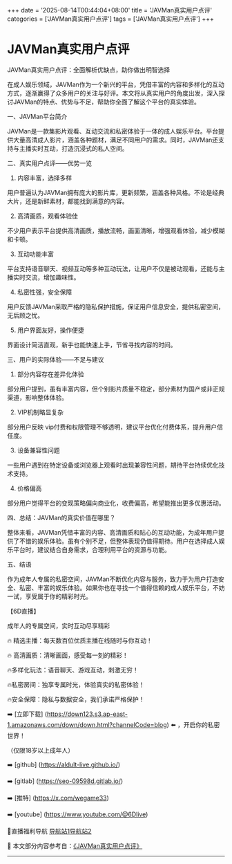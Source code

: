 +++
date = '2025-08-14T00:44:04+08:00'
title = 'JAVMan真实用户点评'
categories = ['JAVMan真实用户点评']
tags = ['JAVMan真实用户点评']
+++

# JAVMan真实用户点评

JAVMan真实用户点评：全面解析优缺点，助你做出明智选择

在成人娱乐领域，JAVMan作为一个新兴的平台，凭借丰富的内容和多样化的互动方式，逐渐赢得了众多用户的关注与好评。本文将从真实用户的角度出发，深入探讨JAVMan的特点、优势与不足，帮助你全面了解这个平台的真实体验。

一、JAVMan平台简介

JAVMan是一款集影片观看、互动交流和私密体验于一体的成人娱乐平台。平台提供大量高清成人影片，涵盖各种题材，满足不同用户的需求。同时，JAVMan还支持与主播实时互动，打造沉浸式的私人空间。

二、真实用户点评——优势一览

1. 内容丰富，选择多样

用户普遍认为JAVMan拥有庞大的影片库，更新频繁，涵盖各种风格。不论是经典大片，还是新鲜素材，都能找到满意的内容。

2. 高清画质，观看体验佳

不少用户表示平台提供高清画质，播放流畅，画面清晰，增强观看体验，减少模糊和卡顿。

3. 互动功能丰富

平台支持语音聊天、视频互动等多种互动玩法，让用户不仅是被动观看，还能与主播实时交流，增加趣味性。

4. 私密性强，安全保障

用户反馈JAVMan采取严格的隐私保护措施，保证用户信息安全，提供私密空间，无后顾之忧。

5. 用户界面友好，操作便捷

界面设计简洁直观，新手也能快速上手，节省寻找内容的时间。

三、用户的实际体验——不足与建议

1. 部分内容存在差异化体验

部分用户提到，虽有丰富内容，但个别影片质量不稳定，部分素材为国产或非正规渠道，影响整体体验。

2. VIP机制略显复杂

部分用户反映 vip付费和权限管理不够透明，建议平台优化付费体系，提升用户信任度。

3. 设备兼容性问题

一些用户遇到在特定设备或浏览器上观看时出现兼容性问题，期待平台持续优化技术支持。

4. 价格偏高

部分用户觉得平台的变现策略偏向商业化，收费偏高，希望能推出更多优惠活动。

四、总结：JAVMan的真实价值在哪里？

整体来看，JAVMan凭借丰富的内容、高清画质和贴心的互动功能，为成年用户提供了不错的娱乐体验。虽有个别不足，但整体表现仍值得期待。用户在选择成人娱乐平台时，建议结合自身需求，合理利用平台的资源与功能。

五、结语

作为成年人专属的私密空间，JAVMan不断优化内容与服务，致力于为用户打造安全、私密、丰富的娱乐体验。如果你也在寻找一个值得信赖的成人娱乐平台，不妨一试，享受属于你的精彩时光。

【6D直播】

成年人的专属空间，实时互动尽享精彩

🔥 精选主播：每天数百位优质主播在线随时与你互动！

🔥 高清画质：清晰画面，感受每一刻的精彩！

🔥多样化玩法：语音聊天、游戏互动，刺激无穷！

🔥私密房间：独享专属时光，体验真实的私密体验！

🔥安全保障：隐私与数据安全，我们承诺严格保护！

➡️ [立即下载] (https://down123.s3.ap-east-1.amazonaws.com/down/down.html?channelCode=blog) ⬅️ ，开启你的私密世界！

（仅限18岁以上成年人）

➡️ [github] (https://aldult-live.github.io/)

➡️ [gitlab] (https://seo-09598d.gitlab.io/)

➡️ [推特] (https://x.com/wegame33)

➡️ [youtube] (https://www.youtube.com/@6Dlive)

🔞直播福利导航   [导航站1](https://webstack-86085a.gitlab.io/)[导航站2](https://onlygit123-2.github.io/)


📘 本文部分内容参考自：[《JAVMan真实用户点评》](https://webstack-hugo-11.pages.dev/)

---
